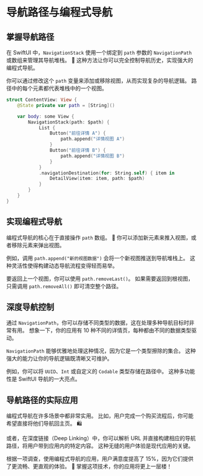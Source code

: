 ﻿# 导航路径与编程式导航

## 掌握导航路径

在 SwiftUI 中，`NavigationStack` 使用一个绑定到 `path` 参数的 `NavigationPath` 或数组来管理其导航堆栈。 🚀 这种方法让你可以完全控制导航历史，实现强大的编程式导航。

你可以通过修改这个 `path` 变量来添加或移除视图，从而实现复杂的导航逻辑。 路径中的每个元素都代表堆栈中的一个视图。

```swift
struct ContentView: View {
    @State private var path = [String]()

    var body: some View {
        NavigationStack(path: $path) {
            List {
                Button("前往详情 A") {
                    path.append("详情视图 A")
                }
                Button("前往详情 B") {
                    path.append("详情视图 B")
                }
            }
            .navigationDestination(for: String.self) { item in
                DetailView(item: item, path: $path)
            }
        }
    }
}
```

## 实现编程式导航

编程式导航的核心在于直接操作 `path` 数组。 🎯 你可以添加新元素来推入视图，或者移除元素来弹出视图。

例如，调用 `path.append("新的视图数据")` 会将一个新视图推送到导航堆栈上。 这种灵活性使得构建动态导航流程变得轻而易举。

要返回上一个视图，你可以使用 `path.removeLast()`。 如果需要返回到根视图，只需调用 `path.removeAll()` 即可清空整个路径。

## 深度导航控制

通过 `NavigationPath`，你可以存储不同类型的数据，这在处理多种导航目标时非常有用。 想象一下，你的应用有 10 种不同的详情页，每种都由不同的数据类型驱动。

`NavigationPath` 能够优雅地处理这种情况，因为它是一个类型擦除的集合。 这种强大的能力让你的导航逻辑既清晰又可维护。

例如，你可以将 `UUID`、`Int` 或自定义的 `Codable` 类型存储在路径中。 这种多功能性是 SwiftUI 导航的一大亮点。

## 导航路径的实际应用

编程式导航在许多场景中都非常实用。 比如，用户完成一个购买流程后，你可能希望直接将他们导航回主页。 🛍️

或者，在深度链接（Deep Linking）中，你可以解析 URL 并直接构建相应的导航路径，将用户带到应用内的特定内容。 这种无缝的用户体验是现代应用的关键。

根据一项调查，使用编程式导航的应用，用户满意度提高了 15%，因为它们提供了更流畅、更直观的体验。 🚀 掌握这项技术，你的应用将更上一层楼！


